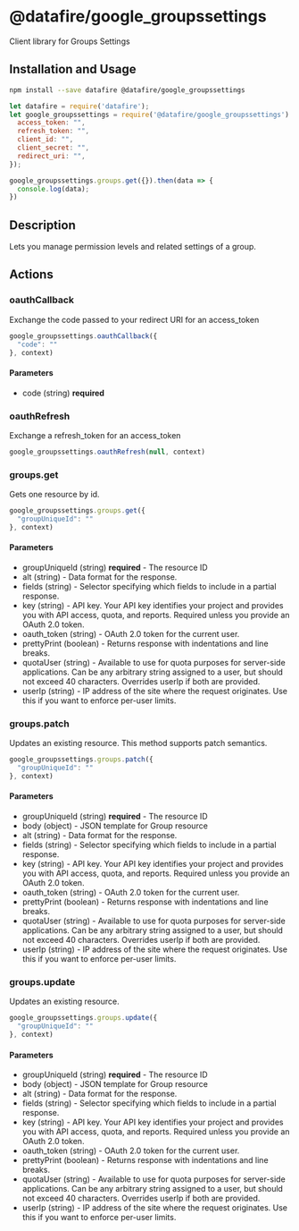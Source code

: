# @datafire/google_groupssettings

Client library for Groups Settings

## Installation and Usage
```bash
npm install --save datafire @datafire/google_groupssettings
```

```js
let datafire = require('datafire');
let google_groupssettings = require('@datafire/google_groupssettings').create({
  access_token: "",
  refresh_token: "",
  client_id: "",
  client_secret: "",
  redirect_uri: "",
});

google_groupssettings.groups.get({}).then(data => {
  console.log(data);
})
```

## Description
Lets you manage permission levels and related settings of a group.

## Actions
### oauthCallback
Exchange the code passed to your redirect URI for an access_token


```js
google_groupssettings.oauthCallback({
  "code": ""
}, context)
```

#### Parameters
* code (string) **required**

### oauthRefresh
Exchange a refresh_token for an access_token


```js
google_groupssettings.oauthRefresh(null, context)
```


### groups.get
Gets one resource by id.


```js
google_groupssettings.groups.get({
  "groupUniqueId": ""
}, context)
```

#### Parameters
* groupUniqueId (string) **required** - The resource ID
* alt (string) - Data format for the response.
* fields (string) - Selector specifying which fields to include in a partial response.
* key (string) - API key. Your API key identifies your project and provides you with API access, quota, and reports. Required unless you provide an OAuth 2.0 token.
* oauth_token (string) - OAuth 2.0 token for the current user.
* prettyPrint (boolean) - Returns response with indentations and line breaks.
* quotaUser (string) - Available to use for quota purposes for server-side applications. Can be any arbitrary string assigned to a user, but should not exceed 40 characters. Overrides userIp if both are provided.
* userIp (string) - IP address of the site where the request originates. Use this if you want to enforce per-user limits.

### groups.patch
Updates an existing resource. This method supports patch semantics.


```js
google_groupssettings.groups.patch({
  "groupUniqueId": ""
}, context)
```

#### Parameters
* groupUniqueId (string) **required** - The resource ID
* body (object) - JSON template for Group resource
* alt (string) - Data format for the response.
* fields (string) - Selector specifying which fields to include in a partial response.
* key (string) - API key. Your API key identifies your project and provides you with API access, quota, and reports. Required unless you provide an OAuth 2.0 token.
* oauth_token (string) - OAuth 2.0 token for the current user.
* prettyPrint (boolean) - Returns response with indentations and line breaks.
* quotaUser (string) - Available to use for quota purposes for server-side applications. Can be any arbitrary string assigned to a user, but should not exceed 40 characters. Overrides userIp if both are provided.
* userIp (string) - IP address of the site where the request originates. Use this if you want to enforce per-user limits.

### groups.update
Updates an existing resource.


```js
google_groupssettings.groups.update({
  "groupUniqueId": ""
}, context)
```

#### Parameters
* groupUniqueId (string) **required** - The resource ID
* body (object) - JSON template for Group resource
* alt (string) - Data format for the response.
* fields (string) - Selector specifying which fields to include in a partial response.
* key (string) - API key. Your API key identifies your project and provides you with API access, quota, and reports. Required unless you provide an OAuth 2.0 token.
* oauth_token (string) - OAuth 2.0 token for the current user.
* prettyPrint (boolean) - Returns response with indentations and line breaks.
* quotaUser (string) - Available to use for quota purposes for server-side applications. Can be any arbitrary string assigned to a user, but should not exceed 40 characters. Overrides userIp if both are provided.
* userIp (string) - IP address of the site where the request originates. Use this if you want to enforce per-user limits.

